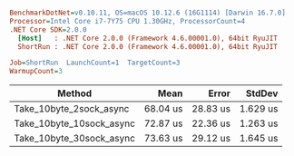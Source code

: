 ``` ini

BenchmarkDotNet=v0.10.11, OS=macOS 10.12.6 (16G1114) [Darwin 16.7.0]
Processor=Intel Core i7-7Y75 CPU 1.30GHz, ProcessorCount=4
.NET Core SDK=2.0.0
  [Host]   : .NET Core 2.0.0 (Framework 4.6.00001.0), 64bit RyuJIT
  ShortRun : .NET Core 2.0.0 (Framework 4.6.00001.0), 64bit RyuJIT

Job=ShortRun  LaunchCount=1  TargetCount=3  
WarmupCount=3  

```
|                   Method |     Mean |    Error |   StdDev |
|------------------------- |---------:|---------:|---------:|
|  Take_10byte_2sock_async | 68.04 us | 28.83 us | 1.629 us |
| Take_10byte_10sock_async | 72.87 us | 22.36 us | 1.263 us |
| Take_10byte_30sock_async | 73.63 us | 29.12 us | 1.645 us |
